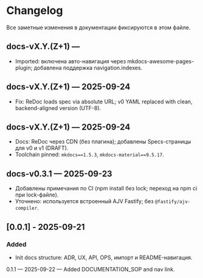 # Changelog

Все заметные изменения в документации фиксируются в этом файле.

## docs-vX.Y.(Z+1) — <YYYY-MM-DD>
- Imported: включена авто-навигация через mkdocs-awesome-pages-plugin; добавлена поддержка navigation.indexes.

## docs-vX.Y.(Z+1) — 2025-09-24
- Fix: ReDoc loads spec via absolute URL; v0 YAML replaced with clean, backend-aligned version (UTF-8).

## docs-vX.Y.(Z+1) — 2025-09-24

* Docs: ReDoc через CDN (без плагина); добавлены Specs-страницы для v0 и v1 (DRAFT).
* Toolchain pinned: `mkdocs==1.5.3`, `mkdocs-material==9.5.17`.

## docs-v0.3.1 — 2025-09-23
- Добавлены примечания по CI (npm install без lock; переход на npm ci при lock-файле).
- Уточнено: используется встроенный AJV Fastify; без `@fastify/ajv-compiler`.

## [0.0.1] - 2025-09-21
### Added
- Init docs structure: ADR, UX, API, OPS, импорт и README-навигация.

0.1.1 — 2025-09-22 — Added DOCUMENTATION_SOP and nav link.

